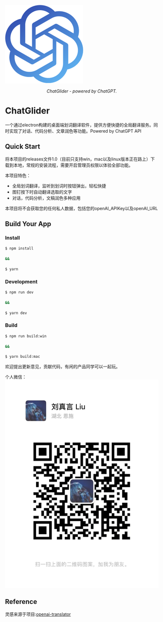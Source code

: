 <picture align="center">
  <img alt="NebulaGraph Data Intelligence Suite(ngdi)" src="https://github.com/LiuZhenyan-Wuzhong/ChatGlider/blob/master/media/WuOpenAIlogo.png">
</picture>

<p align="center">
    <em>ChatGlider - powered by ChatGPT.</em>
</p>

# ChatGlider

一个通过electron构建的桌面端划词翻译软件，提供方便快捷的全局翻译服务。同时实现了对话、代码分析、文章润色等功能。Powered by ChatGPT API

## Quick Start
将本项目的releases文件1.0（目前只支持win，mac以及linux版本正在路上）下载到本地，常规的安装流程，需要开启管理员权限以体验全部功能。

本项目特色：
- 全局划词翻译，监听到划词时按钮弹出，轻松快捷
- 图钉按下时自动翻译选取的文字
- 对话，代码分析，文稿润色多种应用

本项目将不会获取您的任何私人数据，包括您的openAI_APIKey以及openAI_URL

## Build Your App
### Install

```bash
$ npm install

&&

$ yarn
```

### Development

```bash
$ npm run dev

&&

$ yarn dev
```

### Build

```bash
$ npm run build:win

&&

$ yarn build:mac
```

欢迎提出更新意见，贡献代码，有闲的产品同学可以一起玩。

个人微信：
![wuzhong个人微信](https://github.com/LiuZhenyan-Wuzhong/ChatGlider/blob/master/media/wuzhong_wechat.jpg)

## Reference
灵感来源于项目:<a href=https://github.com/yetone/openai-translator>openai-translator</a>